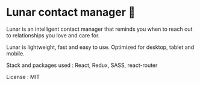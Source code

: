 # Lunar contact manager 🌙

Lunar is an intelligent contact manager that reminds you when to reach out to relationships you love and care for.

Lunar is lightweight, fast and easy to use. Optimized for desktop, tablet and mobile.

Stack and packages used
: React, Redux, SASS, react-router

License
: MIT